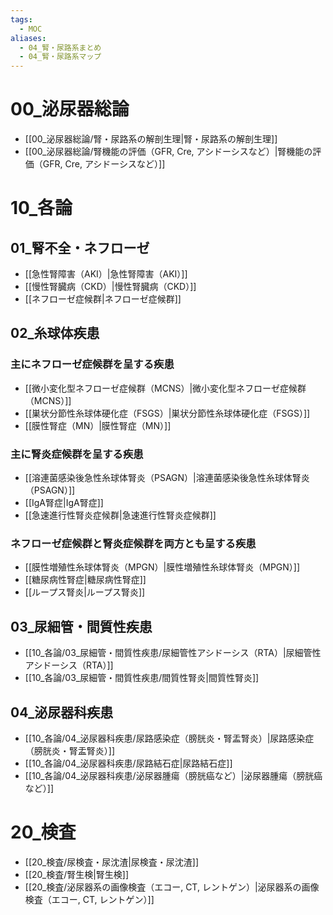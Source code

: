 ```yaml
---
tags:
  - MOC
aliases:
  - 04_腎・尿路系まとめ
  - 04_腎・尿路系マップ
---
```


# 00_泌尿器総論
- [[00_泌尿器総論/腎・尿路系の解剖生理|腎・尿路系の解剖生理]]
- [[00_泌尿器総論/腎機能の評価（GFR, Cre, アシドーシスなど）|腎機能の評価（GFR, Cre, アシドーシスなど）]]

# 10_各論
## 01_腎不全・ネフローゼ
- [[急性腎障害（AKI）|急性腎障害（AKI）]]
- [[慢性腎臓病（CKD）|慢性腎臓病（CKD）]]
- [[ネフローゼ症候群|ネフローゼ症候群]]

## 02_糸球体疾患
### 主にネフローゼ症候群を呈する疾患
- [[微小変化型ネフローゼ症候群（MCNS）|微小変化型ネフローゼ症候群（MCNS）]]
- [[巣状分節性糸球体硬化症（FSGS）|巣状分節性糸球体硬化症（FSGS）]]
- [[膜性腎症（MN）|膜性腎症（MN）]]
### 主に腎炎症候群を呈する疾患
- [[溶連菌感染後急性糸球体腎炎（PSAGN）|溶連菌感染後急性糸球体腎炎（PSAGN）]]
- [[IgA腎症|IgA腎症]]
- [[急速進行性腎炎症候群|急速進行性腎炎症候群]]
### ネフローゼ症候群と腎炎症候群を両方とも呈する疾患
- [[膜性増殖性糸球体腎炎（MPGN）|膜性増殖性糸球体腎炎（MPGN）]]
- [[糖尿病性腎症|糖尿病性腎症]]
- [[ループス腎炎|ループス腎炎]]

## 03_尿細管・間質性疾患
- [[10_各論/03_尿細管・間質性疾患/尿細管性アシドーシス（RTA）|尿細管性アシドーシス（RTA）]]
- [[10_各論/03_尿細管・間質性疾患/間質性腎炎|間質性腎炎]]

## 04_泌尿器科疾患
- [[10_各論/04_泌尿器科疾患/尿路感染症（膀胱炎・腎盂腎炎）|尿路感染症（膀胱炎・腎盂腎炎）]]
- [[10_各論/04_泌尿器科疾患/尿路結石症|尿路結石症]]
- [[10_各論/04_泌尿器科疾患/泌尿器腫瘍（膀胱癌など）|泌尿器腫瘍（膀胱癌など）]]

# 20_検査
- [[20_検査/尿検査・尿沈渣|尿検査・尿沈渣]]
- [[20_検査/腎生検|腎生検]]
- [[20_検査/泌尿器系の画像検査（エコー, CT, レントゲン）|泌尿器系の画像検査（エコー, CT, レントゲン）]]